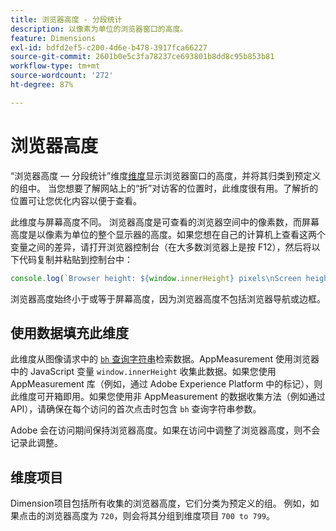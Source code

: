 ```yaml
---
title: 浏览器高度 - 分段统计
description: 以像素为单位的浏览器窗口的高度。
feature: Dimensions
exl-id: bdfd2ef5-c200-4d6e-b478-3917fca66227
source-git-commit: 2601b0e5c3fa78237ce693801b8dd8c95b853b81
workflow-type: tm+mt
source-wordcount: '272'
ht-degree: 87%

---
```


# 浏览器高度

“浏览器高度 — 分段统计”维度[维度](overview.md)显示浏览器窗口的高度，并将其归类到预定义的组中。 当您想要了解网站上的“折”对访客的位置时，此维度很有用。了解折的位置可让您优化内容以便于查看。

此维度与屏幕高度不同。 浏览器高度是可查看的浏览器空间中的像素数，而屏幕高度是以像素为单位的整个显示器的高度。如果您想在自己的计算机上查看这两个变量之间的差异，请打开浏览器控制台（在大多数浏览器上是按 F12），然后将以下代码复制并粘贴到控制台中：

```javascript
console.log(`Browser height: ${window.innerHeight} pixels\nScreen height: ${screen.height} pixels`);
```

浏览器高度始终小于或等于屏幕高度，因为浏览器高度不包括浏览器导航或边框。

## 使用数据填充此维度

此维度从图像请求中的 [`bh` 查询字符串](/help/implement/validate/query-parameters.md)检索数据。AppMeasurement 使用浏览器中的 JavaScript 变量 `window.innerHeight` 收集此数据。如果您使用 AppMeasurement 库（例如，通过 Adobe Experience Platform 中的标记），则此维度可开箱即用。如果您使用非 AppMeasurement 的数据收集方法（例如通过 API），请确保在每个访问的首次点击时包含 `bh` 查询字符串参数。

Adobe 会在访问期间保持浏览器高度。如果在访问中调整了浏览器高度，则不会记录此调整。

## 维度项目

Dimension项目包括所有收集的浏览器高度，它们分类为预定义的组。 例如，如果点击的浏览器高度为 `720`，则会将其分组到维度项目 `700 to 799`。
